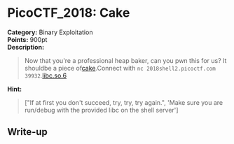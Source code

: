 <!-- This markdown file is writeup template. -->

# PicoCTF_2018:  Cake

**Category:** Binary Exploitation  
**Points:** 900pt  
**Description:**

> Now that you're a professional heap baker, can you pwn this for us? It shouldbe a piece of[cake](//2018shell2.picoctf.com/static/d4c6242c56f232d2d3ac37752e407190/cake).Connect with `nc 2018shell2.picoctf.com 39932`.[libc.so.6](//2018shell2.picoctf.com/static/d4c6242c56f232d2d3ac37752e407190/libc.so.6)

**Hint:**

> ["If at first you don't succeed, try, try, try again.", 'Make sure you are run/debug with the provided libc on the shell server']

## Write-up